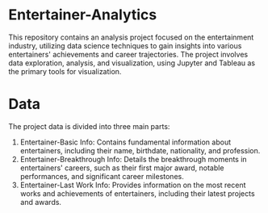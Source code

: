 # Entertainer-Analytics
This repository contains an analysis project focused on the entertainment industry, utilizing data science techniques to gain insights into various entertainers' achievements and career trajectories. The project involves data exploration, analysis, and visualization, using Jupyter and Tableau as the primary tools for visualization.

# Data
The project data is divided into three main parts:

1. Entertainer-Basic Info: Contains fundamental information about entertainers, including their name, birthdate, nationality, and profession.
2. Entertainer-Breakthrough Info: Details the breakthrough moments in entertainers' careers, such as their first major award, notable performances, and significant career milestones.
3. Entertainer-Last Work Info: Provides information on the most recent works and achievements of entertainers, including their latest projects and awards.
